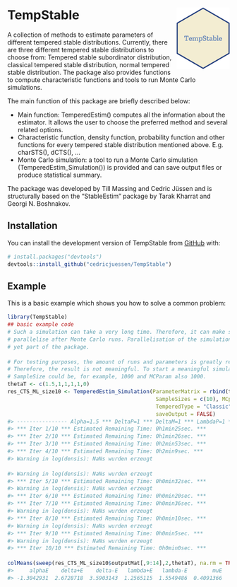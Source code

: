 
<!-- README.md is generated from README.Rmd. Please edit that file -->

# TempStable <img src="man/figures/logo.png" align="right" width="120" />

<!-- badges: start -->
<!-- badges: end -->
<!-- Start of my description -->

A collection of methods to estimate parameters of different tempered
stable distributions. Currently, there are three different tempered
stable distributions to choose from: Tempered stable subordinator
distribution, classical tempered stable distribution, normal tempered
stable distribution. The package also provides functions to compute
characteristic functions and tools to run Monte Carlo simulations.

The main function of this package are briefly described below:

-   Main function: TemperedEstim() computes all the information about
    the estimator. It allows the user to choose the preferred method and
    several related options.
-   Characteristic function, density function, probability function and
    other functions for every tempered stable distribution mentioned
    above. E.g. charSTS(), dCTS(), …
-   Monte Carlo simulation: a tool to run a Monte Carlo simulation
    (TemperedEstim_Simulation()) is provided and can save output files
    or produce statistical summary.

The package was developed by Till Massing and Cedric Jüssen and is
structurally based on the “StableEstim” package by Tarak Kharrat and
Georgi N. Boshnakov.

<!-- End of my description -->

## Installation

You can install the development version of TempStable from
[GitHub](https://github.com/) with:

``` r
# install.packages("devtools")
devtools::install_github("cedricjuessen/TempStable")
```

## Example

This is a basic example which shows you how to solve a common problem:

``` r
library(TempStable)
## basic example code
# Such a simulation can take a very long time. Therefore, it can make sense to 
# parallelise after Monte Carlo runs. Parallelisation of the simulation is not 
# yet part of the package. 

# For testing purposes, the amount of runs and parameters is greatly reduced. 
# Therefore, the result is not meaningful. To start a meaningful simulation, the
# SampleSize could be, for example, 1000 and MCParam also 1000.
thetaT <- c(1.5,1,1,1,1,0)
res_CTS_ML_size10 <- TemperedEstim_Simulation(ParameterMatrix = rbind(thetaT),
                                               SampleSizes = c(10), MCparam = 10,
                                               TemperedType = "Classic", Estimfct = "ML",
                                               saveOutput = FALSE)
#> ---------------- Alpha=1.5 *** DeltaP=1 *** DeltaM=1 *** LambdaP=1 *** LambdaM=1 *** mu=0 --------------- 
#> *** Iter 1/10 *** Estimated Remaining Time: 0h1min25sec. *** 
#> *** Iter 2/10 *** Estimated Remaining Time: 0h1min26sec. *** 
#> *** Iter 3/10 *** Estimated Remaining Time: 0h2min53sec. *** 
#> *** Iter 4/10 *** Estimated Remaining Time: 0h2min9sec. ***
#> Warning in log(densis): NaNs wurden erzeugt

#> Warning in log(densis): NaNs wurden erzeugt
#> *** Iter 5/10 *** Estimated Remaining Time: 0h0min32sec. ***
#> Warning in log(densis): NaNs wurden erzeugt
#> *** Iter 6/10 *** Estimated Remaining Time: 0h0min20sec. *** 
#> *** Iter 7/10 *** Estimated Remaining Time: 0h0min36sec. ***
#> Warning in log(densis): NaNs wurden erzeugt
#> *** Iter 8/10 *** Estimated Remaining Time: 0h0min10sec. ***
#> Warning in log(densis): NaNs wurden erzeugt
#> *** Iter 9/10 *** Estimated Remaining Time: 0h0min5sec. ***
#> Warning in log(densis): NaNs wurden erzeugt
#> *** Iter 10/10 *** Estimated Remaining Time: 0h0min0sec. ***

colMeans(sweep(res_CTS_ML_size10$outputMat[,9:14],2,thetaT), na.rm = TRUE)
#>     alphaE    delta+E    delta-E   lambda+E   lambda-E        muE 
#> -1.3042931  2.6728718  3.5903143  1.2565115  1.5549486  0.4091366
```
